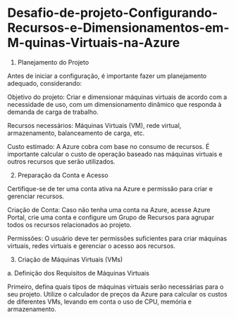 # Desafio-de-projeto-Configurando-Recursos-e-Dimensionamentos-em-M-quinas-Virtuais-na-Azure


1. Planejamento do Projeto

Antes de iniciar a configuração, é importante fazer um planejamento adequado, considerando:

Objetivo do projeto: Criar e dimensionar máquinas virtuais de acordo com a necessidade de uso, com um dimensionamento dinâmico que responda à demanda de carga de trabalho.

Recursos necessários: Máquinas Virtuais (VM), rede virtual, armazenamento, balanceamento de carga, etc.

Custo estimado: A Azure cobra com base no consumo de recursos. É importante calcular o custo de operação baseado nas máquinas virtuais e outros recursos que serão utilizados.


2. Preparação da Conta e Acesso

Certifique-se de ter uma conta ativa na Azure e permissão para criar e gerenciar recursos.

Criação de Conta: Caso não tenha uma conta na Azure, acesse Azure Portal, crie uma conta e configure um Grupo de Recursos para agrupar todos os recursos relacionados ao projeto.

Permissões: O usuário deve ter permissões suficientes para criar máquinas virtuais, redes virtuais e gerenciar o acesso aos recursos.


3. Criação de Máquinas Virtuais (VMs)

a. Definição dos Requisitos de Máquinas Virtuais

Primeiro, defina quais tipos de máquinas virtuais serão necessárias para o seu projeto. Utilize o calculador de preços da Azure para calcular os custos de diferentes VMs, levando em conta o uso de CPU, memória e armazenamento.
